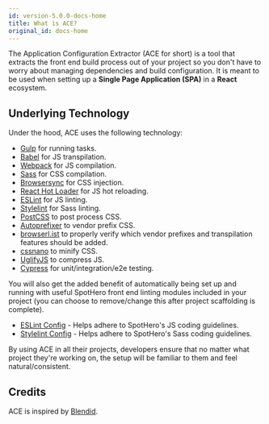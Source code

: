 ```yaml
---
id: version-5.0.0-docs-home
title: What is ACE?
original_id: docs-home
---
```


The Application Configuration Extractor (ACE for short) is a tool that extracts the front end build process out of your project so you don't have to worry about managing dependencies and build configuration. It is meant to be used when setting up a **Single Page Application (SPA)** in a **React** ecosystem.

## Underlying Technology

Under the hood, ACE uses the following technology:
* [Gulp](https://gulpjs.com/) for running tasks.
* [Babel](https://babeljs.io/) for JS transpilation.
* [Webpack](https://webpack.js.org/) for JS compilation.
* [Sass](https://sass-lang.com/) for CSS compilation.
* [Browsersync](https://browsersync.io/) for CSS injection.
* [React Hot Loader](http://gaearon.github.io/react-hot-loader/) for JS hot reloading.
* [ESLint](https://eslint.org/) for JS linting.
* [Stylelint](https://stylelint.io/) for Sass linting.
* [PostCSS](https://postcss.org/) to post process CSS.
* [Autoprefixer](https://github.com/postcss/autoprefixer) to vendor prefix CSS.
* [browserl.ist](http://browserl.ist/) to properly verify which vendor prefixes and transpilation features should be added.
* [cssnano](http://cssnano.co/) to minify CSS.
* [UglifyJS](https://github.com/webpack-contrib/uglifyjs-webpack-plugin) to compress JS.
* [Cypress](https://www.cypress.io/) for unit/integration/e2e testing.

You will also get the added benefit of automatically being set up and running with useful SpotHero front end linting modules included in your project (you can choose to remove/change this after project scaffolding is complete).
* [ESLint Config](https://github.com/spothero/eslint-config) - Helps adhere to SpotHero's JS coding guidelines.
* [Stylelint Config](https://github.com/spothero/stylelint-config) - Helps adhere to SpotHero's Sass coding guidelines.

By using ACE in all their projects, developers ensure that no matter what project they're working on, the setup will be familiar to them and feel natural/consistent.

## Credits
ACE is inspired by [Blendid](https://github.com/vigetlabs/blendid).

